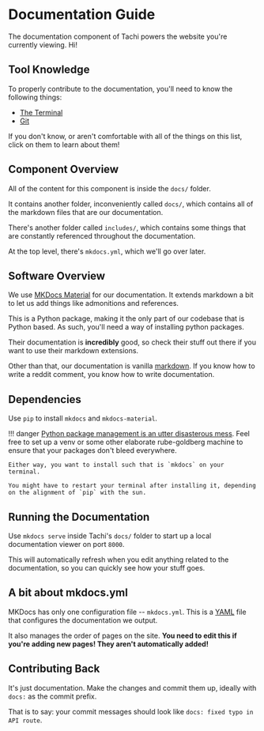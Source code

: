 # Documentation Guide

The documentation component of Tachi powers the website you're currently viewing. Hi!

## Tool Knowledge

To properly contribute to the documentation, you'll need to know the following things:

- [The Terminal](../tools/terminal.md)
- [Git](../tools/git.md)

If you don't know, or aren't comfortable with all of the things on this list, click on them to learn about them!

## Component Overview

All of the content for this component is inside the `docs/` folder.

It contains another folder, inconveniently called `docs/`, which contains all of the markdown files that are our documentation.

There's another folder called `includes/`, which contains some things that are constantly
referenced throughout the documentation.

At the top level, there's `mkdocs.yml`, which we'll go over later.

## Software Overview

We use [MKDocs Material](https://squidfunk.github.io/mkdocs-material/) for our documentation.
It extends markdown a bit to let us add things like admonitions and references.

This is a Python package, making it the only part of our codebase that is Python based. As such, you'll need a way of installing python packages.

Their documentation is **incredibly** good, so check their stuff out there if you want to use their markdown extensions.

Other than that, our documentation is vanilla [markdown](https://www.markdownguide.org/basic-syntax/). If you know how to write a reddit comment, you know how to write documentation.

## Dependencies

Use `pip` to install `mkdocs` and `mkdocs-material`.

!!! danger
	[Python package management is an utter disasterous mess](https://stackoverflow.com/questions/48941116/does-python-pip-have-the-equivalent-of-nodes-package-json). Feel free to set up a venv or some other elaborate rube-goldberg machine to ensure that your packages don't bleed everywhere.
	
	Either way, you want to install such that is `mkdocs` on your terminal.

	You might have to restart your terminal after installing it, depending on the alignment of `pip` with the sun.

## Running the Documentation

Use `mkdocs serve` inside Tachi's `docs/` folder to start up a local documentation viewer on port `8000`.

This will automatically refresh when you edit anything related to the documentation, so you can quickly see how your stuff goes.

## A bit about mkdocs.yml

MKDocs has only one configuration file -- `mkdocs.yml`. This is a [YAML](https://en.wikipedia.org/wiki/YAML) file that configures the documentation we output.

It also manages the order of pages on the site. **You need to edit this if you're adding new pages! They aren't automatically added!**

## Contributing Back

It's just documentation. Make the changes and commit them up, ideally with `docs:` as the commit prefix.

That is to say: your commit messages should look like `docs: fixed typo in API route`.